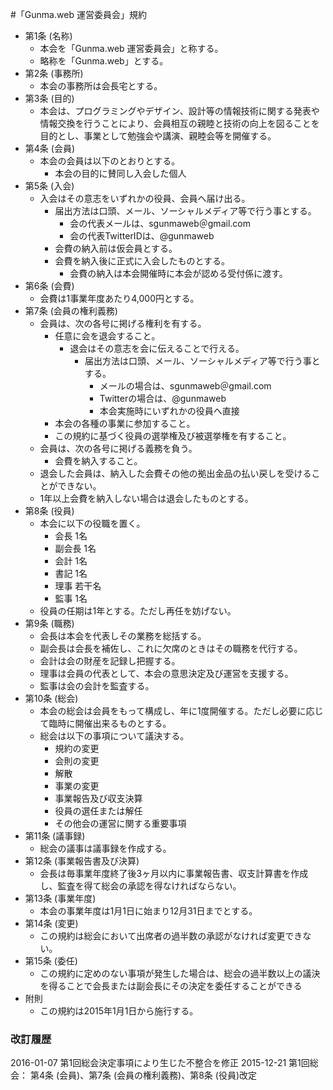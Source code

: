 #「Gunma.web 運営委員会」規約

- 第1条 (名称)
    - 本会を「Gunma.web 運営委員会」と称する。
    - 略称を「Gunma.web」とする。
- 第2条 (事務所)
    - 本会の事務所は会長宅とする。
- 第3条 (目的)
    - 本会は、プログラミングやデザイン、設計等の情報技術に関する発表や情報交換を行うことにより、会員相互の親睦と技術の向上を図ることを目的とし、事業として勉強会や講演、親睦会等を開催する。
- 第4条 (会員)
    - 本会の会員は以下のとおりとする。
        - 本会の目的に賛同し入会した個人
- 第5条 (入会)
    - 入会はその意志をいずれかの役員、会員へ届け出る。
        - 届出方法は口頭、メール、ソーシャルメディア等で行う事とする。
            - 会の代表メールは、sgunmaweb＠gmail.com
            - 会の代表TwitterIDは、@gunmaweb
        - 会費の納入前は仮会員とする。
        - 会費を納入後に正式に入会したものとする。
            - 会費の納入は本会開催時に本会が認める受付係に渡す。
- 第6条 (会費)
    - 会費は1事業年度あたり4,000円とする。
- 第7条 (会員の権利義務)
    - 会員は、次の各号に掲げる権利を有する。
        - 任意に会を退会すること。
            - 退会はその意志を会に伝えることで行える。
                - 届出方法は口頭、メール、ソーシャルメディア等で行う事とする。
                    - メールの場合は、sgunmaweb＠gmail.com
                    - Twitterの場合は、@gunmaweb
                    - 本会実施時にいずれかの役員へ直接
        - 本会の各種の事業に参加すること。
        - この規約に基づく役員の選挙権及び被選挙権を有すること。
    - 会員は、次の各号に掲げる義務を負う。
        - 会費を納入すること。
    - 退会した会員は、納入した会費その他の拠出金品の払い戻しを受けることができない。
    - 1年以上会費を納入しない場合は退会したものとする。
- 第8条 (役員)
    - 本会に以下の役職を置く。
        - 会長 1名
        - 副会長 1名
        - 会計 1名
        - 書記 1名
        - 理事 若干名
        - 監事 1名
     - 役員の任期は1年とする。ただし再任を妨げない。
- 第9条 (職務)
    - 会長は本会を代表しその業務を総括する。
    - 副会長は会長を補佐し、これに欠席のときはその職務を代行する。
    - 会計は会の財産を記録し把握する。
    - 理事は会員の代表として、本会の意思決定及び運営を支援する。
    - 監事は会の会計を監査する。
- 第10条 (総会)
    - 本会の総会は会員をもって構成し、年に1度開催する。ただし必要に応じて臨時に開催出来るものとする。
    - 総会は以下の事項について議決する。
        - 規約の変更
        - 会則の変更
        - 解散
        - 事業の変更
        - 事業報告及び収支決算
        - 役員の選任または解任
        - その他会の運営に関する重要事項
- 第11条 (議事録)
    - 総会の議事は議事録を作成する。
- 第12条 (事業報告書及び決算)
    - 会長は毎事業年度終了後3ヶ月以内に事業報告書、収支計算書を作成し、監査を得て総会の承認を得なければならない。
- 第13条 (事業年度)
    - 本会の事業年度は1月1日に始まり12月31日までとする。
- 第14条 (変更)
    - この規約は総会において出席者の過半数の承認がなければ変更できない。
- 第15条 (委任)
    - この規約に定めのない事項が発生した場合は、総会の過半数以上の議決を得ることで会長または副会長にその決定を委任することができる
- 附則
    - この規約は2015年1月1日から施行する。

### 改訂履歴
2016-01-07 第1回総会決定事項により生じた不整合を修正
2015-12-21 第1回総会： 第4条 (会員)、第7条 (会員の権利義務)、第8条 (役員)改定
